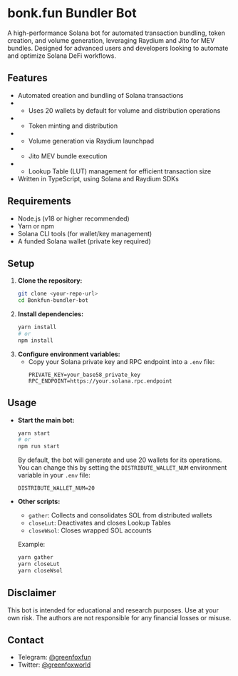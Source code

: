 # bonk.fun Bundler Bot

A high-performance Solana bot for automated transaction bundling, token creation, and volume generation, leveraging Raydium and Jito for MEV bundles. Designed for advanced users and developers looking to automate and optimize Solana DeFi workflows.

## Features
- Automated creation and bundling of Solana transactions
- - Uses 20 wallets by default for volume and distribution operations
- - Token minting and distribution
- - Volume generation via Raydium launchpad
- - Jito MEV bundle execution
- - Lookup Table (LUT) management for efficient transaction size
- Written in TypeScript, using Solana and Raydium SDKs

## Requirements
- Node.js (v18 or higher recommended)
- Yarn or npm
- Solana CLI tools (for wallet/key management)
- A funded Solana wallet (private key required)

## Setup
1. **Clone the repository:**
   ```bash
   git clone <your-repo-url>
   cd Bonkfun-bundler-bot
   ```
2. **Install dependencies:**
   ```bash
   yarn install
   # or
   npm install
   ```
3. **Configure environment variables:**
   - Copy your Solana private key and RPC endpoint into a `.env` file:
     ```env
     PRIVATE_KEY=your_base58_private_key
     RPC_ENDPOINT=https://your.solana.rpc.endpoint
     ```

## Usage
- **Start the main bot:**
  ```bash
  yarn start
  # or
  npm run start
  ```
  
  By default, the bot will generate and use 20 wallets for its operations. You can change this by setting the `DISTRIBUTE_WALLET_NUM` environment variable in your `.env` file:
  ```env
  DISTRIBUTE_WALLET_NUM=20
  ```
- **Other scripts:**
  - `gather`: Collects and consolidates SOL from distributed wallets
  - `closeLut`: Deactivates and closes Lookup Tables
  - `closeWsol`: Closes wrapped SOL accounts

  Example:
  ```bash
  yarn gather
  yarn closeLut
  yarn closeWsol
  ```

## Disclaimer
This bot is intended for educational and research purposes. Use at your own risk. The authors are not responsible for any financial losses or misuse.

## Contact
- Telegram: [@greenfoxfun](https://t.me/greenfoxfun)
- Twitter: [@greenfoxworld](https://x.com/greenfoxworld)
